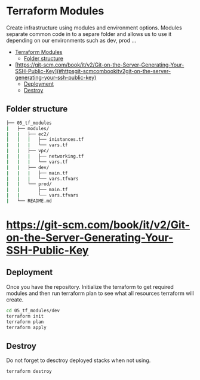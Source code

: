 # Terraform Modules
Create infrastructure using modules and environment options.  Modules separate common code in to a separe folder and allows us to use it depending on our environments such as dev, prod ...

- [Terraform Modules](#terraform-modules)
  - [Folder structure](#folder-structure)
- [https://git-scm.com/book/it/v2/Git-on-the-Server-Generating-Your-SSH-Public-Key](#httpsgit-scmcombookitv2git-on-the-server-generating-your-ssh-public-key)
  - [Deployment](#deployment)
  - [Destroy](#destroy)
  

##  Folder structure
```bash
├── 05_tf_modules
|   ├── modules/
|   |   ├── ec2/
|   |   |   ├── inistances.tf
|   |   |   └── vars.tf
|   |   ├── vpc/
|   |   |   ├── networking.tf
|   |   |   └── vars.tf
|   |   ├── dev/
|   |   |   ├── main.tf
|   |   |   └── vars.tfvars
|   |   └── prod/
|   |       ├── main.tf
|   |       └── vars.tfvars
|   └── README.md
```

# https://git-scm.com/book/it/v2/Git-on-the-Server-Generating-Your-SSH-Public-Key
## Deployment
Once you have the repository. Initialize the terraform to get required modules and then run terraform plan to see what all resources terraform will create.

```sh
cd 05_tf_modules/dev
terraform init
terraform plan      
terraform apply
```

## Destroy 
Do not forget to desctroy deployed stacks when not using.
```sh
terraform destroy
```

